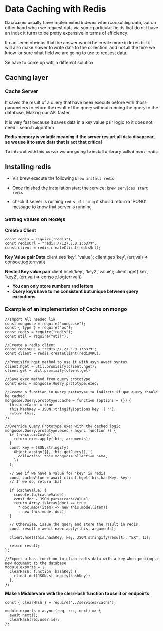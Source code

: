# Data Caching with Redis

Databases usually have implemented indexes when consulting data, but on other hand when we request data via some particular fields that do not have an index it turns to be pretty expensive in terms of efficiency.

It can seem obvious that the answer would be create more indexes but it will also make slower to write data to the collection, and not all the time we know for sure what field we are going to use to request data.

Se have to come up with a different solution

## Caching layer

### Cache Server

It saves the result of a query that have been execute before with those parameters to return the result of the query without running the query to the database, Making our API faster.

It is very fast because it saves data in a key value pair logic so it does not need a search algorithm

**Redis memory is volatile meaning if the server restart all data disappear, se we use it to save data that is not that critical**

To interact with this server we are going to install a library called node-redis

## Installing redis

- Via brew execute the following
  `brew install redis`

- Once finished the installation start the service:
  `brew services start redis`

- check if server is running
  `redis_cli ping`
  it should return a 'PONG' message to know that server is running

### Setting values on Nodejs

**Create a Client**

```
const redis = require("redis");
const redisUrl = "redis://127.0.0.1:6379";
const client = redis.createClient(redisUrl);
```

**Key Value pair Data**
client.set('key', 'value');
client.get('key', (err,val) => console.log(err,val))

**Nested Key value pair**
client.hset('key', 'key2','value');
client.hget('key', 'key2', (err,val) => console.log(err,val))

- **You can only store numbers and letters**
- **Query keys have to me consistent but unique between query executions**

### Example of an implementation of Cache on mongo

```
//Import All needed lib
const mongoose = require("mongoose");
const { type } = require("os");
const redis = require("redis");
const util = require("util");

//Create a redis client
const redisURL = "redis://127.0.0.1:6379";
const client = redis.createClient(redisURL);

//Promisify hget method to use it with asyn await syntax
client.hget = util.promisify(client.hget);
client.get = util.promisify(client.get);

//Save exec method from query prototype
const exec = mongoose.Query.prototype.exec;

//Create a function in Query prototype to indicate if que query should be cached
mongoose.Query.prototype.cache = function (options = {}) {
  this.useCache = true;
  this.hashKey = JSON.stringify(options.key || "");
  return this;
};

//Override Query.Prototype.exec with the cached logic
mongoose.Query.prototype.exec = async function () {
  if (!this.useCache) {
    return exec.apply(this, arguments);
  }
  const key = JSON.stringify(
    Object.assign({}, this.getQuery(), {
      collection: this.mongooseCollection.name,
    })
  );

  // See if we have a value for 'key' in redis
  const cacheValue = await client.hget(this.hashKey, key);
  // If we do, return that

  if (cacheValue) {
    console.log(cacheValue);
    const doc = JSON.parse(cacheValue);
    return Array.isArray(doc) == true
      ? doc.map((item) => new this.model(item))
      : new this.model(doc);
  }

  // Otherwise, issue the query and store the result in redis
  const result = await exec.apply(this, arguments);

  client.hset(this.hashKey, key, JSON.stringify(result), "EX", 10);

  return result;
};

//Export a hash function to clean radis data with a key when posting a new document to the database
module.exports = {
  clearHash: function (hashKey) {
    client.del(JSON.stringify(hashKey));
  },
};

```

**Make a Middleware with the clearHash function to use it on endpoints**

```
const { clearHash } = require("../services/cache");

module.exports = async (req, res, next) => {
  await next();
  clearHash(req.user.id);
};
```

